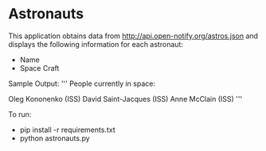 # Astronauts
This application obtains data from http://api.open-notify.org/astros.json and displays the following information for each astronaut:
* Name
* Space Craft

Sample Output:
'''
People currently in space:

   Oleg Kononenko (ISS)
   David Saint-Jacques (ISS)
   Anne McClain (ISS)
'''

To run:
* pip install -r requirements.txt
* python astronauts.py
